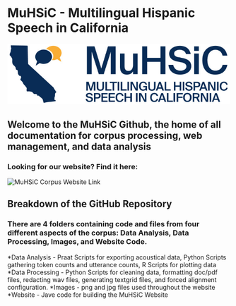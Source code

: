 # MuHSiC - Multilingual Hispanic Speech in California
![MuHSiC Logo](https://github.com/julian-vargo/MuHSiC/blob/main/Images/Logo_MuHSiC_bicolor.jpg)  

<h2>Welcome to the MuHSiC Github, the home of all documentation for corpus processing, web management, and data analysis</h2>  
<h3>Looking for our website? Find it here:</h3>  

![MuHSiC Corpus Website Link](https://muhsic.acad.ucsc.edu/)  

<h2>Breakdown of the GitHub Repository</h2>  
<h3>There are 4 folders containing code and files from four different aspects of the corpus: Data Analysis, Data Processing, Images, and Website Code.</h3>  
*Data Analysis - Praat Scripts for exporting acoustical data, Python Scripts gathering token counts and utterance counts, R Scripts for plotting data
*Data Processing - Python Scripts for cleaning data, formatting doc/pdf files, redacting wav files, generating textgrid files, and forced alignment configuration.
*Images - png and jpg files used throughout the website
*Website - Jave code for building the MuHSiC Website
